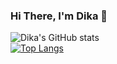 ### Hi There, I'm Dika 👋


![Dika's GitHub stats](https://github-readme-stats.vercel.app/api?username=andhiekaagrestya&show_icons=true&theme=radical)<br>
[![Top Langs](https://github-readme-stats.vercel.app/api/top-langs/?username=andhiekaagrestya&layout=compact)](https://github.com/andhiekaagrestya/github-readme-stats)
